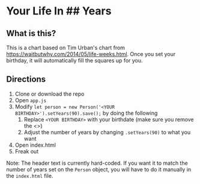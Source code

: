 # Your Life In ## Years

## What is this?
This is a chart based on Tim Urban's chart from https://waitbutwhy.com/2014/05/life-weeks.html.  Once you set your birthday, it will automatically fill the squares up for you.

## Directions
1. Clone or download the repo
2. Open `app.js`
3. Modify `let person = new Person('<YOUR BIRTHDAY>').setYears(90).save();` by doing the following
   1. Replace `<YOUR BIRTHDAY>` with your birthdate (make sure you remove the <>)
   2. Adjust the number of years by changing `.setYears(90)` to what you want
4. Open index.html
5. Freak out

Note: The header text is currently hard-coded. If you want it to match the number of years set on the `Person` object, you will have to do it manually in the `index.html` file.